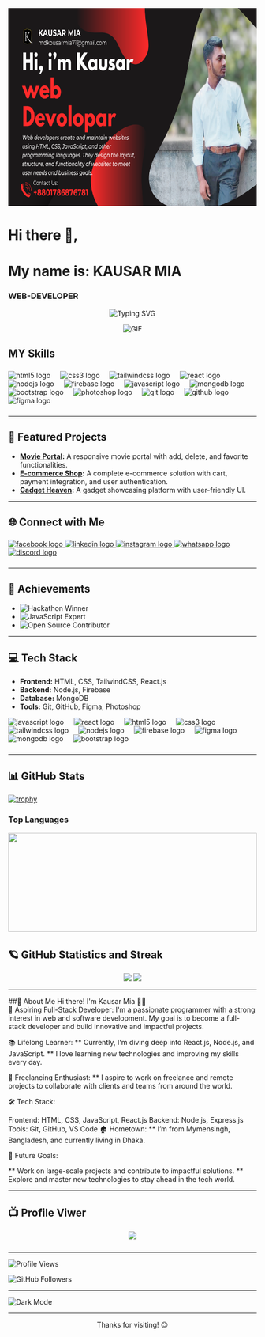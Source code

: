 <img src="https://github.com/kausar017/cover-img/blob/main/Black%20and%20Red%20Modern%20Advertising%20Company%20Facebook%20Cover.png?raw=true" alt="WEB-DEVELOPER" style="height: 400px; width: 100%;" />


# Hi there 👋,
# My name is: KAUSAR MIA
### WEB-DEVELOPER

<p align="center">
  <img src="https://readme-typing-svg.herokuapp.com?color=ffff&size=50&center=true&vCenter=true&width=600&height=100&lines=HI%F0%9F%98%8E;I'm+Kausar+Mia;A+Student+Developer;A+Problem+Solver" alt="Typing SVG">
</p>

<p align="center">
  <img alt="GIF" src="https://media1.tenor.com/m/QbGeAiysJkYAAAAC/work-and-sleep-work-sleep.gif" width="500px"/>
</p>


###

<h2 align="left">MY Skills</h2>

###

<div align="left">
  <img src="https://cdn.jsdelivr.net/gh/devicons/devicon/icons/html5/html5-original.svg" height="40" alt="html5 logo"  />
  <img width="12" />
  <img src="https://cdn.jsdelivr.net/gh/devicons/devicon/icons/css3/css3-original.svg" height="40" alt="css3 logo"  />
  <img width="12" />
  <img src="https://cdn.jsdelivr.net/gh/devicons/devicon/icons/tailwindcss/tailwindcss-original-wordmark.svg" height="40" alt="tailwindcss logo"  />
  <img width="12" />
  <img src="https://cdn.jsdelivr.net/gh/devicons/devicon/icons/react/react-original.svg" height="40" alt="react logo"  />
  <img width="12" />
  <img src="https://cdn.jsdelivr.net/gh/devicons/devicon/icons/nodejs/nodejs-original.svg" height="40" alt="nodejs logo"  />
  <img width="12" />
  <img src="https://cdn.jsdelivr.net/gh/devicons/devicon/icons/firebase/firebase-plain.svg" height="40" alt="firebase logo"  />
  <img width="12" />
  <img src="https://cdn.jsdelivr.net/gh/devicons/devicon/icons/javascript/javascript-original.svg" height="40" alt="javascript logo"  />
  <img width="12" />
  <img src="https://cdn.jsdelivr.net/gh/devicons/devicon/icons/mongodb/mongodb-original.svg" height="40" alt="mongodb logo"  />
  <img width="12" />
  <img src="https://cdn.jsdelivr.net/gh/devicons/devicon/icons/bootstrap/bootstrap-original.svg" height="40" alt="bootstrap logo"  />
  <img width="12" />
  <img src="https://cdn.jsdelivr.net/gh/devicons/devicon/icons/photoshop/photoshop-plain.svg" height="40" alt="photoshop logo"  />
  <img width="12" />
  <img src="https://cdn.jsdelivr.net/gh/devicons/devicon/icons/git/git-original.svg" height="40" alt="git logo"  />
  <img width="12" />
  <img src="https://cdn.jsdelivr.net/gh/devicons/devicon/icons/github/github-original.svg" height="40" alt="github logo"  />
  <img width="12" />
  <img src="https://cdn.jsdelivr.net/gh/devicons/devicon/icons/figma/figma-original.svg" height="40" alt="figma logo"  />
</div>

###
---

## 📂 Featured Projects

- **[Movie Portal](https://github.com/kausar017/movie-portal):** A responsive movie portal with add, delete, and favorite functionalities.
- **[E-commerce Shop](https://github.com/kausar017/ecommerce-project):** A complete e-commerce solution with cart, payment integration, and user authentication.
- **[Gadget Heaven](https://github.com/kausar017/gadget-heaven):** A gadget showcasing platform with user-friendly UI.

---

## 🌐 Connect with Me
###

<div align="left">
  <a href="https://web.facebook.com/kausar017" target="_blank">
    <img src="https://raw.githubusercontent.com/maurodesouza/profile-readme-generator/master/src/assets/icons/social/facebook/default.svg" width="52" height="40" alt="facebook logo"  />
  </a>
  <a href="https://www.linkedin.com/in/kousar-mia-2103ab214/" target="_blank">
    <img src="https://raw.githubusercontent.com/maurodesouza/profile-readme-generator/master/src/assets/icons/social/linkedin/default.svg" width="52" height="40" alt="linkedin logo"  />
  </a>
  <a href="https://www.instagram.com/md.kousar_mia/?hl=bn" target="_blank">
    <img src="https://raw.githubusercontent.com/maurodesouza/profile-readme-generator/master/src/assets/icons/social/instagram/default.svg" width="52" height="40" alt="instagram logo"  />
  </a>
  <a href="01786876781" target="_blank">
    <img src="https://raw.githubusercontent.com/maurodesouza/profile-readme-generator/master/src/assets/icons/social/whatsapp/default.svg" width="52" height="40" alt="whatsapp logo"  />
  </a>
  <a href="https://discord.com/channels/@me/1324677148849737731" target="_blank">
    <img src="https://raw.githubusercontent.com/maurodesouza/profile-readme-generator/master/src/assets/icons/social/discord/default.svg" width="52" height="40" alt="discord logo"  />
  </a>
</div>

###
---

## 🏅 Achievements

- ![Hackathon Winner](https://img.shields.io/badge/Hackathon-Winner-blue?style=flat-square&logo=hackaday)
- ![JavaScript Expert](https://img.shields.io/badge/JavaScript-Expert-green?style=flat-square&logo=javascript)
- ![Open Source Contributor](https://img.shields.io/badge/Open%20Source-Contributor-orange?style=flat-square&logo=github)

---

## 💻 Tech Stack

- **Frontend:** HTML, CSS, TailwindCSS, React.js  
- **Backend:** Node.js, Firebase  
- **Database:** MongoDB  
- **Tools:** Git, GitHub, Figma, Photoshop  

<div align="left">
  <img src="https://cdn.jsdelivr.net/gh/devicons/devicon/icons/javascript/javascript-original.svg" height="40" alt="javascript logo"  />
  <img width="12" />
  <img src="https://cdn.jsdelivr.net/gh/devicons/devicon/icons/react/react-original.svg" height="40" alt="react logo"  />
  <img width="12" />
  <img src="https://cdn.jsdelivr.net/gh/devicons/devicon/icons/html5/html5-original.svg" height="40" alt="html5 logo"  />
  <img width="12" />
  <img src="https://cdn.jsdelivr.net/gh/devicons/devicon/icons/css3/css3-original.svg" height="40" alt="css3 logo"  />
  <img width="12" />
  <img src="https://cdn.jsdelivr.net/gh/devicons/devicon/icons/tailwindcss/tailwindcss-original-wordmark.svg" height="40" alt="tailwindcss logo"  />
  <img width="12" />
  <img src="https://cdn.jsdelivr.net/gh/devicons/devicon/icons/nodejs/nodejs-original.svg" height="40" alt="nodejs logo"  />
  <img width="12" />
  <img src="https://cdn.jsdelivr.net/gh/devicons/devicon/icons/firebase/firebase-plain.svg" height="40" alt="firebase logo"  />
  <img width="12" />
  <img src="https://cdn.jsdelivr.net/gh/devicons/devicon/icons/figma/figma-original.svg" height="40" alt="figma logo"  />
  <img width="12" />
  <img src="https://cdn.jsdelivr.net/gh/devicons/devicon/icons/mongodb/mongodb-original.svg" height="40" alt="mongodb logo"  />
  <img width="12" />
  <img src="https://cdn.jsdelivr.net/gh/devicons/devicon/icons/bootstrap/bootstrap-original.svg" height="40" alt="bootstrap logo"  />
</div>

###
---

## 📊 GitHub Stats

[![trophy](https://github-profile-trophy.vercel.app/?username=kausar017)](https://github.com/ryo-ma/github-profile-trophy)


### Top Languages

<p align="center">
  <img src="https://github-readme-stats.vercel.app/api/top-langs/?username=kausar017&theme=radical&langs_count=10" style="width: 100%; height: 200px;" />
</p>



 ## 🪐 GitHub Statistics and Streak
<p align="center">
  <img src="https://github-readme-stats.vercel.app/api?username=kausar017&show_icons=true&theme=radical" width="45%" />
  <img src="https://streak-stats.demolab.com/?user=kausar017&theme=dark&border_radius=5&hide_border=true" width="48%" />
</p>

---
##👋 About Me
Hi there! I'm Kausar Mia 👨‍💻
</br>
🌟 Aspiring Full-Stack Developer:
I'm a passionate programmer with a strong interest in web and software development. My goal is to become a full-stack developer and build innovative and impactful projects.

📚 Lifelong Learner:
** Currently, I'm diving deep into React.js, Node.js, and JavaScript.
** I love learning new technologies and improving my skills every day.

💼 Freelancing Enthusiast:
** I aspire to work on freelance and remote projects to collaborate with clients and teams from around the world.

🛠️ Tech Stack:

Frontend: HTML, CSS, JavaScript, React.js
Backend: Node.js, Express.js
Tools: Git, GitHub, VS Code
🏠 Hometown:
** I’m from Mymensingh, Bangladesh, and currently living in Dhaka.

🎯 Future Goals:

** Work on large-scale projects and contribute to impactful solutions.
** Explore and master new technologies to stay ahead in the tech world.

---

###
## 📺 Profile Viwer
<div align="center">
  <img src="https://profile-counter.glitch.me/kausar017 /count.svg?"  />
</div>

###
---

![Profile Views](https://komarev.com/ghpvc/?username=kausar017&color=green&style=flat-square)

![GitHub Followers](https://img.shields.io/github/followers/kausar017?style=social&color=purple)




---

![Dark Mode](https://img.shields.io/badge/Theme-Dark%20Mode-black?style=flat-square&logo=visual-studio-code)

---

<p align="center">Thanks for visiting! 😊</p>
